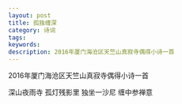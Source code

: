 ```yaml
---
layout: post
title: 孤独缠深
category: 诗词
tags: 
keywords: 
description: 2016年厦门海沧区天竺山真寂寺偶得小诗一首
---
```


2016年厦门海沧区天竺山真寂寺偶得小诗一首

深山夜雨寺
孤灯残影里
独坐一沙尼
缠中参禅意
